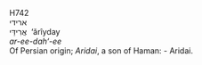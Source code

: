 H742  
ארידי  
אֲרִידַּי ‎ ‘ărı̂yday  
*ar-ee-dah‘-ee*  
Of Persian origin; *Aridai*, a son of Haman: - Aridai.  
